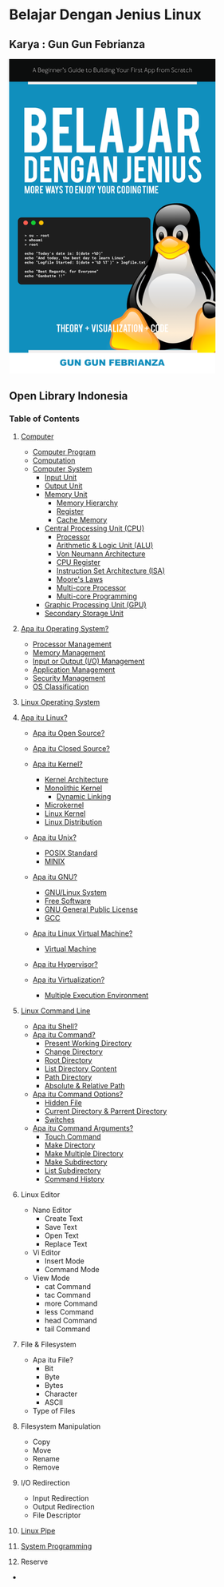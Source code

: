 # Belajar Dengan Jenius Linux

## Karya : Gun Gun Febrianza

<img src="books/assets/cover-linux.png" style="zoom:90%;" />

## Open Library Indonesia

### Table of Contents

1. [Computer](https://github.com/gungunfebrianza/Belajar-Dengan-Jenius-Linux/blob/master/books/id/Computer.md#computer)

   - [Computer Program](https://github.com/gungunfebrianza/Belajar-Dengan-Jenius-Linux/blob/master/books/id/Computer.md#computer-program)
   - [Computation](https://github.com/gungunfebrianza/Belajar-Dengan-Jenius-Linux/blob/master/books/id/Computer.md#computation)
   - [Computer System](https://github.com/gungunfebrianza/Belajar-Dengan-Jenius-Linux/blob/master/books/id/Computer.md#computer-system)
     - [Input Unit](https://github.com/gungunfebrianza/Belajar-Dengan-Jenius-Linux/blob/master/books/id/Computer.md#input-unit)
     - [Output Unit](https://github.com/gungunfebrianza/Belajar-Dengan-Jenius-Linux/blob/master/books/id/Computer.md#ouput-unit)
     - [Memory Unit](https://github.com/gungunfebrianza/Belajar-Dengan-Jenius-Linux/blob/master/books/id/Computer.md#memory-unit)
       - [Memory Hierarchy](https://github.com/gungunfebrianza/Belajar-Dengan-Jenius-Linux/blob/master/books/id/Computer.md#memory-hierarchy)
       - [Register](https://github.com/gungunfebrianza/Belajar-Dengan-Jenius-Linux/blob/master/books/id/Computer.md#register)
       - [Cache Memory](https://github.com/gungunfebrianza/Belajar-Dengan-Jenius-Linux/blob/master/books/id/Computer.md#cache-memory)
     - [Central Processing Unit (CPU)](https://github.com/gungunfebrianza/Belajar-Dengan-Jenius-Linux/blob/master/books/id/Computer.md#central-processing-unit-cpu)
       - [Processor](https://github.com/gungunfebrianza/Belajar-Dengan-Jenius-Linux/blob/master/books/id/Computer.md#processor)
       - [Arithmetic & Logic Unit (ALU)](https://github.com/gungunfebrianza/Belajar-Dengan-Jenius-Linux/blob/master/books/id/Computer.md#arithmetic--logic-unit-alu)
       - [Von Neumann Architecture](https://github.com/gungunfebrianza/Belajar-Dengan-Jenius-Linux/blob/master/books/id/Computer.md#von-neumann-architecture)
       - [CPU Register](https://github.com/gungunfebrianza/Belajar-Dengan-Jenius-Linux/blob/master/books/id/Computer.md#cpu-register)
       - [Instruction Set Architecture (ISA)](https://github.com/gungunfebrianza/Belajar-Dengan-Jenius-Linux/blob/master/books/id/Computer.md#instruction-set-architecture-isa)
       - [Moore's Laws](https://github.com/gungunfebrianza/Belajar-Dengan-Jenius-Linux/blob/master/books/id/Computer.md#moores-laws)
       - [Multi-core Processor](https://github.com/gungunfebrianza/Belajar-Dengan-Jenius-Linux/blob/master/books/id/Computer.md#multi-core-processor)
       - [Multi-core Programming](https://github.com/gungunfebrianza/Belajar-Dengan-Jenius-Linux/blob/master/books/id/Computer.md#multi-core-programming)
     - [Graphic Processing Unit (GPU)](https://github.com/gungunfebrianza/Belajar-Dengan-Jenius-Linux/blob/master/books/id/Computer.md#graphic-processing-unit-gpu)
     - [Secondary Storage Unit](https://github.com/gungunfebrianza/Belajar-Dengan-Jenius-Linux/blob/master/books/id/Computer.md#secondary-storage-unit)

2. [Apa itu Operating System?](https://github.com/gungunfebrianza/Belajar-Dengan-Jenius-Linux/blob/master/books/id/Operating%20System.md#apa-itu-os-operating-system-)
   - [Processor Management](https://github.com/gungunfebrianza/Belajar-Dengan-Jenius-Linux/blob/master/books/id/Operating%20System.md#processor-management)
   - [Memory Management](https://github.com/gungunfebrianza/Belajar-Dengan-Jenius-Linux/blob/master/books/id/Operating%20System.md#memory-management)
   - [Input or Output (I/O) Management](https://github.com/gungunfebrianza/Belajar-Dengan-Jenius-Linux/blob/master/books/id/Operating%20System.md#input--output-io-management)
   - [Application Management](https://github.com/gungunfebrianza/Belajar-Dengan-Jenius-Linux/blob/master/books/id/Operating%20System.md#application-management)
   - [Security Management](https://github.com/gungunfebrianza/Belajar-Dengan-Jenius-Linux/blob/master/books/id/Operating%20System.md#security-management)
   - [OS Classification](https://github.com/gungunfebrianza/Belajar-Dengan-Jenius-Linux/blob/master/books/id/Operating%20System.md#os-classification)
   
3. [Linux Operating System](https://github.com/gungunfebrianza/Belajar-Dengan-Jenius-Linux/blob/master/books/id/Linux.md#apa-itu-linux-)

4. [Apa itu Linux?](https://github.com/gungunfebrianza/Belajar-Dengan-Jenius-Linux/blob/master/books/id/Linux.md#apa-itu-linux-)

   - [Apa itu Open Source?](https://github.com/gungunfebrianza/Belajar-Dengan-Jenius-Linux/blob/master/books/id/Linux.md#apa-itu-open-source)

   - [Apa itu Closed Source?](https://github.com/gungunfebrianza/Belajar-Dengan-Jenius-Linux/blob/master/books/id/Linux.md#apa-itu-closed-source)
   - [Apa itu Kernel?](https://github.com/gungunfebrianza/Belajar-Dengan-Jenius-Linux/blob/master/books/id/Linux.md#apa-itu-kernel)
     - [Kernel Architecture](https://github.com/gungunfebrianza/Belajar-Dengan-Jenius-Linux/blob/master/books/id/Linux.md#kernel-architecture)
     - [Monolithic Kernel](https://github.com/gungunfebrianza/Belajar-Dengan-Jenius-Linux/blob/master/books/id/Linux.md#monolithic-kernel)
       - [Dynamic Linking](https://github.com/gungunfebrianza/Belajar-Dengan-Jenius-Linux/blob/master/books/id/Linux.md#dynamic-linking)
     - [Microkernel](https://github.com/gungunfebrianza/Belajar-Dengan-Jenius-Linux/blob/master/books/id/Linux.md#microkernel)
     - [Linux Kernel](https://github.com/gungunfebrianza/Belajar-Dengan-Jenius-Linux/blob/master/books/id/Linux.md#linux-kernel)
     - [Linux Distribution](https://github.com/gungunfebrianza/Belajar-Dengan-Jenius-Linux/blob/master/books/id/Linux.md#linux-distribution)
   - [Apa itu Unix?](https://github.com/gungunfebrianza/Belajar-Dengan-Jenius-Linux/blob/master/books/id/Linux.md#apa-itu-unix)
     - [POSIX Standard](https://github.com/gungunfebrianza/Belajar-Dengan-Jenius-Linux/blob/master/books/id/Linux.md#posix-standard)
     - [MINIX](https://github.com/gungunfebrianza/Belajar-Dengan-Jenius-Linux/blob/master/books/id/Linux.md#minix)
   - [Apa itu GNU?](https://github.com/gungunfebrianza/Belajar-Dengan-Jenius-Linux/blob/master/books/id/Linux.md#apa-itu-gnu)
     - [GNU/Linux System](https://github.com/gungunfebrianza/Belajar-Dengan-Jenius-Linux/blob/master/books/id/Linux.md#gnulinux-system)
     - [Free Software](https://github.com/gungunfebrianza/Belajar-Dengan-Jenius-Linux/blob/master/books/id/Linux.md#free-software)
     - [GNU General Public License](https://github.com/gungunfebrianza/Belajar-Dengan-Jenius-Linux/blob/master/books/id/Linux.md#gnu-general-public-license)
     - [GCC](https://github.com/gungunfebrianza/Belajar-Dengan-Jenius-Linux/blob/master/books/id/Linux.md#gcc)
   - [Apa itu Linux Virtual Machine?](https://github.com/gungunfebrianza/Belajar-Dengan-Jenius-Linux/blob/master/books/id/Virtual%20Machine.md#apa-itu-linux-virtual-machine-)
     - [Virtual Machine](https://github.com/gungunfebrianza/Belajar-Dengan-Jenius-Linux/blob/master/books/id/Virtual%20Machine.md#virtual-machine)
   - [Apa itu Hypervisor?](https://github.com/gungunfebrianza/Belajar-Dengan-Jenius-Linux/blob/master/books/id/Virtual%20Machine.md#apa-itu-hypervisor-)
   - [Apa itu Virtualization?](https://github.com/gungunfebrianza/Belajar-Dengan-Jenius-Linux/blob/master/books/id/Virtual%20Machine.md#apa-itu-virtualization)
     - [Multiple Execution Environment](https://github.com/gungunfebrianza/Belajar-Dengan-Jenius-Linux/blob/master/books/id/Virtual%20Machine.md#multiple-execution-environment)

5. [Linux Command Line](https://github.com/gungunfebrianza/Belajar-Dengan-Jenius-Linux/blob/master/books/id/Linux%20Command%20Line.md#linux-command-line)

   - [Apa itu Shell?](https://github.com/gungunfebrianza/Belajar-Dengan-Jenius-Linux/blob/master/books/id/Linux%20Command%20Line.md#apa-itu-shell)
   - [Apa itu Command?](https://github.com/gungunfebrianza/Belajar-Dengan-Jenius-Linux/blob/master/books/id/Linux%20Command%20Line.md#apa-itu-command)
     - [Present Working Directory](https://github.com/gungunfebrianza/Belajar-Dengan-Jenius-Linux/blob/master/books/id/Linux%20Command%20Line.md#present-working-directory)
     - [Change Directory](https://github.com/gungunfebrianza/Belajar-Dengan-Jenius-Linux/blob/master/books/id/Linux%20Command%20Line.md#change-directory)
     - [Root Directory](https://github.com/gungunfebrianza/Belajar-Dengan-Jenius-Linux/blob/master/books/id/Linux%20Command%20Line.md#root-directory)
     - [List Directory Content](https://github.com/gungunfebrianza/Belajar-Dengan-Jenius-Linux/blob/master/books/id/Linux%20Command%20Line.md#list-directory-content)
     - [Path Directory](https://github.com/gungunfebrianza/Belajar-Dengan-Jenius-Linux/blob/master/books/id/Linux%20Command%20Line.md#path-directory)
     - [Absolute & Relative Path](https://github.com/gungunfebrianza/Belajar-Dengan-Jenius-Linux/blob/master/books/id/Linux%20Command%20Line.md#absolute--relative-path)
   - [Apa itu Command Options?](https://github.com/gungunfebrianza/Belajar-Dengan-Jenius-Linux/blob/master/books/id/Linux%20Command%20Line.md#apa-itu-command-options)
     - [Hidden File](https://github.com/gungunfebrianza/Belajar-Dengan-Jenius-Linux/blob/master/books/id/Linux%20Command%20Line.md#hidden-file)
     - [Current Directory & Parrent Directory](https://github.com/gungunfebrianza/Belajar-Dengan-Jenius-Linux/blob/master/books/id/Linux%20Command%20Line.md#current-directory--parrent-directory)
     - [Switches](https://github.com/gungunfebrianza/Belajar-Dengan-Jenius-Linux/blob/master/books/id/Linux%20Command%20Line.md#switches)
   - [Apa itu Command Arguments?](https://github.com/gungunfebrianza/Belajar-Dengan-Jenius-Linux/blob/master/books/id/Linux%20Command%20Line.md#apa-itu-command-arguments)
     - [Touch Command](https://github.com/gungunfebrianza/Belajar-Dengan-Jenius-Linux/blob/master/books/id/Linux%20Command%20Line.md#touch-command)
     - [Make Directory](https://github.com/gungunfebrianza/Belajar-Dengan-Jenius-Linux/blob/master/books/id/Linux%20Command%20Line.md#make-directory)
     - [Make Multiple Directory](https://github.com/gungunfebrianza/Belajar-Dengan-Jenius-Linux/blob/master/books/id/Linux%20Command%20Line.md#make-multiple-directory)
     - [Make Subdirectory](https://github.com/gungunfebrianza/Belajar-Dengan-Jenius-Linux/blob/master/books/id/Linux%20Command%20Line.md#make-subdirectory)
     - [List Subdirectory](https://github.com/gungunfebrianza/Belajar-Dengan-Jenius-Linux/blob/master/books/id/Linux%20Command%20Line.md#list-subdirectory)
     - [Command History](https://github.com/gungunfebrianza/Belajar-Dengan-Jenius-Linux/blob/master/books/id/Linux%20Command%20Line.md#command-history)

6. Linux Editor

   - Nano Editor
     - Create Text
     - Save Text
     - Open Text
     - Replace Text
   - Vi Editor
     - Insert Mode
     - Command Mode
   - View Mode
     - cat Command
     - tac Command
     - more Command
     - less Command
     - head Command
     - tail Command

7. File & Filesystem

   - Apa itu File?
     - Bit
     - Byte
     - Bytes
     - Character
     - ASCII
   - Type of Files

8. Filesystem Manipulation

   - Copy
   - Move
   - Rename
   - Remove

9. I/O Redirection

   - Input Redirection
   - Output Redirection
   - File Descriptor

10. [Linux Pipe](https://github.com/gungunfebrianza/Belajar-Dengan-Jenius-Linux/blob/master/books/id/Linux%20Pipe.md)

11. [System Programming](https://github.com/gungunfebrianza/Belajar-Dengan-Jenius-Linux/blob/master/books/id/System%20Programming.md)

12. Reserve

- 

